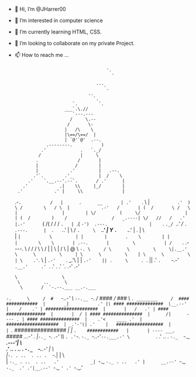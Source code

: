- 👋 Hi, I’m @JHarrer00
- 👀 I’m interested in computer science
- 🌱 I’m currently learning HTML, CSS.
- 💞️ I’m looking to collaborate on my private Project. 
- 📫 How to reach me ...

                                         .
                                          `.

                                     ...
                                        `.
                                  ..
                                    `.
                            `.        `.
                         ___`.\.//
                            `---.---
                           /     \.--
                          /       \-
                         |   /\    \
                         |\==/\==/  |
                         | `@'`@'  .--.
                  .--------.           )
                .'             .   `._/
               /               |     \
              .               /       |
              |              /        |
              |            .'         |   .--.
             .'`.        .'_          |  /    \
           .'    `.__.--'.--`.       / .'      |
         .'            .|    \\     |_/        |
       .'            .' |     \\               |
     .-`.           /   |      .      __       |
   .'    `.     \   |   `           .'  )      \
  /        \   / \  |            .-'   /       |
 (  /       \ /   \ |                 |        |
  \/         (     \/                 |        |
  (  /        )    /                 /   _.----|
   \/   //   /   .'                  |.-'       `
   (   /(   /   /                    /      `.   |
    `.(  `-')  .---.                |    `.   `._/
       `._.'  /     `.   .---.      |  .   `._.'
              |       \ /     `.     \  `.___.'
              |        Y        `.    `.___.'
              |      . |          \         \
              |       `|           \         |
              |        |       .    \        |
              |        |        \    \       |
            .--.       |         \           |
           /    `.  .----.        \          /
          /       \/      \        \        /
          |       |        \       |       /
           \      |    @    \   `-. \     /
            \      \         \     \|.__.'
             \      \         \     |
              \      \         \    |
               \      \         \   |
                \    .'`.        \  |
                 `.-'    `.    _.'\ |
                   |       `.-'    ||
              .     \     . `.     ||      .'
               `.    `-.-'    `.__.'     .'
                 `.                    .'
             .                       .'
              `.
                                           .-'
                                        .-'

      \                 \
       \         ..      \
        \       /  `-.--.___ __.-.___
`-.      \     /  #   `-._.-'    \   `--.__
   `-.        /  ####    /   ###  \        `.
________     /  #### ############  |       _|           .'
            |\ #### ##############  \__.--' |    /    .'
            | ####################  |       |   /   .'
            | #### ###############  |       |  /
            | #### ###############  |      /|      ----
          . | #### ###############  |    .'<    ____
        .'  | ####################  | _.'-'\|
      .'    |   ##################  |       |
             `.   ################  |       |
               `.    ############   |       | ----
              ___`.     #####     _..____.-'     .
             |`-._ `-._       _.-'    \\\         `.
          .'`-._  `-._ `-._.-'`--.___.-' \          `.
        .' .. . `-._  `-._        ___.---'|   \   \
      .' .. . .. .  `-._  `-.__.-'        |    \   \
     |`-. . ..  . .. .  `-._|             |     \   \
     |   `-._ . ..  . ..   .'            _|
      `-._   `-._ . ..   .' |      __.--'
          `-._   `-._  .' .'|__.--'
              `-._   `' .'
                  `-._.'
